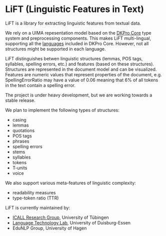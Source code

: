 # LiFT (Linguistic Features in Text)

LiFT is a library for extracting linguistic features from textual data.

We rely on a UIMA repesentation model based on the [DKPro Core](https://dkpro.github.io/dkpro-core/) type system and preprocessing components.
This makes LiFT multi-lingual, supporting all the [languages](https://dkpro.github.io/dkpro-core/releases/2.2.0/docs/model-reference.html) included in DKPro Core.
However, not all structures might be supported in each language.

LiFT distinguishes betwen linguistic structures (lemmas, POS tags, syllables, spelling errors, etc.) and features (based on these structures).
Structures are represented in the document model and can be visualized.
Features are numeric values that represent properties of the document, e.g. SpellingErrorRatio may have a value of 0.06 meaning that 6% of all tokens in the text contain a spelling error.

The project is under heavy development, but we are working towards a stable release.

We plan to implement the following types of structures:
* casing
* lemmas
* quotations
* POS tags
* phrases
* spelling errors
* stems
* syllables
* tokens
* T-units
* voice

We also support various meta-features of linguistic complexity:
* readability measures
* type-token ratio (TTR)

LiFT is currently maintained by:
* [ICALL Research Group](http://icall-research.de), University of Tübingen
* [Language Technology Lab](https://www.ltl.uni-due.de), University of Duisburg-Essen
* EduNLP Group, University of Hagen
